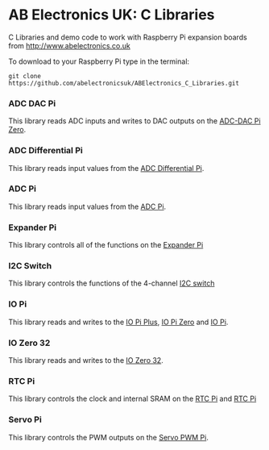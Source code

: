 AB Electronics UK: C Libraries
=====

C Libraries and demo code to work with Raspberry Pi expansion boards from http://www.abelectronics.co.uk

To download to your Raspberry Pi type in the terminal:  

```
git clone https://github.com/abelectronicsuk/ABElectronics_C_Libraries.git
```

### ADC DAC Pi
This library reads ADC inputs and writes to DAC outputs on the [ADC-DAC Pi Zero](https://www.abelectronics.co.uk/p/74/adc-dac-pi-zero-raspberry-pi-adc-and-dac-expansion-board "ADC-DAC Pi Zero").

### ADC Differential Pi
This library reads input values from the [ADC Differential Pi](https://www.abelectronics.co.uk/p/65/adc-differential-pi-raspberry-pi-analogue-to-digital-converter "ADC Differential Pi").

### ADC Pi
This library reads input values from the [ADC Pi](https://www.abelectronics.co.uk/p/69/adc-pi-raspberry-pi-analogue-to-digital-converter "ADC Pi").

### Expander Pi
This library controls all of the functions on the [Expander Pi](https://www.abelectronics.co.uk/p/50/expander-pi "Expander Pi")

### I2C Switch  
This library controls the functions of the 4-channel [I2C switch](https://www.abelectronics.co.uk/p/84/i2c-switch "I2C Switch")  

### IO Pi
This library reads and writes to the [IO Pi Plus](https://www.abelectronics.co.uk/p/54/io-pi-plus "IO Pi Plus"), [IO Pi Zero](https://www.abelectronics.co.uk/p/71/io-pi-zero "IO Pi Zero") and [IO Pi](https://www.abelectronics.co.uk/kb/article/1042/io-pi "IO Pi").

### IO Zero 32
This library reads and writes to the [IO Zero 32](https://www.abelectronics.co.uk/p/86/io-zero-32 "IO Zero 32").

### RTC Pi
This library controls the clock and internal SRAM on the [RTC Pi](https://www.abelectronics.co.uk/p/70/rtc-pi "RTC Pi") and [RTC Pi](https://www.abelectronics.co.uk/kb/article/1051/rtc-pi "RTC Pi")

### Servo Pi
This library controls the PWM outputs on the [Servo PWM Pi](https://www.abelectronics.co.uk/p/72/servo-pwm-pi "Servo PWM Pi").
